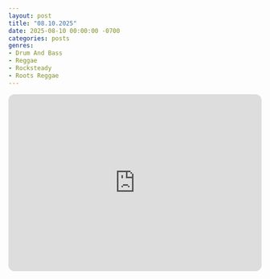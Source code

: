 ```yaml
---
layout: post
title: "08.10.2025"
date: 2025-08-10 00:00:00 -0700
categories: posts
genres:
- Drum And Bass
- Reggae
- Rocksteady
- Roots Reggae 
---
```

<iframe data-testid="embed-iframe" style="border-radius:12px" src="https://open.spotify.com/embed/playlist/2X1ARt8sA9CzPQCGgvwZCq?utm_source=generator" width="100%" height="352" frameBorder="0" allowfullscreen="" allow="autoplay; clipboard-write; encrypted-media; fullscreen; picture-in-picture" loading="lazy"></iframe>